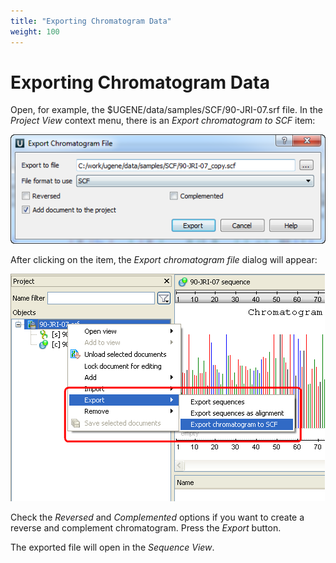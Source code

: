 ```yaml
---
title: "Exporting Chromatogram Data"
weight: 100
---
```


# Exporting Chromatogram Data

Open, for example, the $UGENE/data/samples/SCF/90-JRI-07.srf file. In the _Project View_ context menu, there is an _Export chromatogram to SCF_ item:

![](/images/65929561/65929562.png)

After clicking on the item, the _Export chromatogram file_ dialog will appear:

![](/images/65929561/65929563.png)

Check the _Reversed_ and _Complemented_ options if you want to create a reverse and complement chromatogram. Press the _Export_ button.

The exported file will open in the _Sequence View_.